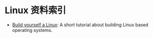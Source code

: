 # Linux 资料索引
- [Build yourself a Linux](https://github.com/MichielDerhaeg/build-linux): A short tutorial about building Linux based operating systems.